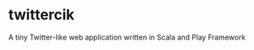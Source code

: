 twittercik
=====================================

A tiny Twitter-like web application written in Scala and Play Framework
